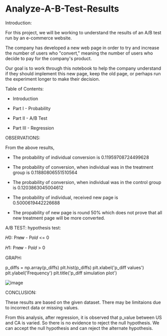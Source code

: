 # Analyze-A-B-Test-Results

Introduction:

For this project, we will be working to understand the results of an A/B test run by an e-commerce website.

The company has developed a new web page in order to try and increase the number of users who "convert," meaning the number of users who decide to pay for the company's product. 

Our goal is to work through this notebook to help the company understand if they should implement this new page, keep the old page, or perhaps run the experiment longer to make their decision.

Table of Contents:

* Introduction

* Part I - Probability

* Part II - A/B Test

* Part III - Regression



OBSERVATIONS:

From the above results,

* The probability of individual conversion is 0.11959708724499628

* The probability of conversion, when individual was in the treatment group is 0.11880806551510564

* The probability of conversion, when individual was in the control group is 0.1203863045004612

* The probability of individual, received new page is 0.5000619442226688

* The propability of new page is round 50% which does not prove that all new treatment page will be more converted.



A/B TEST:
hypothesis test:

𝐻0: P𝑛𝑒𝑤 - P𝑜𝑙𝑑 <= 0

𝐻1: P𝑛𝑒𝑤 - P𝑜𝑙𝑑 > 0

GRAPH:

p_diffs = np.array(p_diffs)
plt.hist(p_diffs)
plt.xlabel('p_diff values')
plt.ylabel('Frequency')
plt.title('p_diff simulation plot')

![image](https://user-images.githubusercontent.com/81925727/117196494-6589d500-ad9b-11eb-8609-947ac5d2d476.png)


CONCLUSION:

These results are based on the given dataset. There may be limitaions due to incorrect data or missing values.

From this analysis, after regression, it is observed that p_value between US and CA is varied. So there is no evidence to reject the null hypothesis. We can accept the null hypothesis and can reject the alternate hypothesis.
